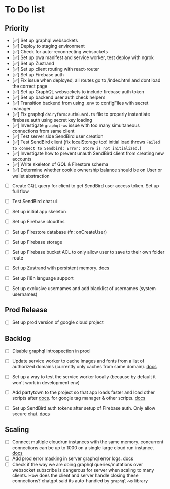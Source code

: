 # To Do list

## Priority
- [✅] Set up graphql websockets
- [✅] Deploy to staging environment
- [✅] Check for auto-reconnecting websockets
- [✅] Set up pwa manifest and service worker, test deploy with ngrok
- [✅] Set up Zustrand
- [✅] Set up client routing with react-router
- [✅] Set up Firebase auth
- [✅] Fix issue when deployed, all routes go to /index.html and dont load the correct page
- [✅] Set up GraphQL websockets to include firebase auth token
- [✅] Set up backend user auth check helpers
- [✅] Transition backend from using .env to configFiles with secret manager
- [✅] Fix graphql `dairyfarm:authGuard.ts` file to properly instantiate firebase.auth using secret key loading
- [✅] Investigate `graphql-ws` issue with too many simultaneous connections from same client
- [✅] Test server side SendBird user creation
- [✅] Test SendBird client (fix localStorage too! initial load throws `Failed to connect to Sendbird: Error: Store is not initialized.`)
- [✅] Investigate how to prevent unauth SendBird client from creating new accounts
- [✅] Write skeleton of GQL & Firestore schema
- [✅] Determine whether cookie ownership balance should be on User or wallet abstraction
- [ ] Create GQL query for client to get SendBird user access token. Set up full flow
- [ ] Test SendBird chat ui
- [ ] Set up initial app skeleton
- [ ] Set up Firebase cloudfns
- [ ] Set up Firestore database (fn: onCreateUser)
- [ ] Set up Firebase storage
- [ ] Set up Firebase bucket ACL to only allow user to save to their own folder route
- [ ] Set up Zustrand with persistent memory. [docs](https://docs.pmnd.rs/zustand/integrations/persisting-store-data)
- [ ] Set up i18n language support
- [ ] Set up exclusive usernames and add blacklist of usernames (system usernames)


## Prod Release
- [ ] Set up prod version of google cloud project

## Backlog
- [ ] Disable graphql introspection in prod
- [ ] Update service worker to cache images and fonts from a list of authorized domains (currently only caches from same domain). [docs](https://create-react-app.dev/docs/making-a-progressive-web-app/)
- [ ] Set up a way to test the service worker locally (because by default it won't work in development env)
- [ ] Add partytown to the project so that app loads faster and load other scripts after [docs](https://www.youtube.com/watch?v=ZZIR1NGwy-s). for google tag manager & other scripts. [docs](https://partytown.builder.io/common-services)
- [ ] Set up SendBird auth tokens after setup of Firebase auth. Only allow secure chat. [docs](https://sendbird.com/docs/chat/v4/javascript/application/authenticating-a-user/authentication#2-connect-to-the-sendbird-server-with-a-user-id-and-a-token)



## Scaling

- [ ] Connect multiple cloudrun instances with the same memory. concurrent connections can be up to 1000 on a single large cloud run instance. [docs](https://cloud.google.com/run/docs/triggering/websockets)
- [ ] Add prod error masking in server graphql error logs. [docs](https://the-guild.dev/graphql/yoga-server/tutorial/basic/09-error-handling#yoga-error-masking)
- [ ] Check if the way we are doing graphql queries/mutations over websocket subscribe is dangerous for server when scaling to many clients. How does the client and server handle closing these connections? chatgpt said its auto-handled by `graphql-ws` library